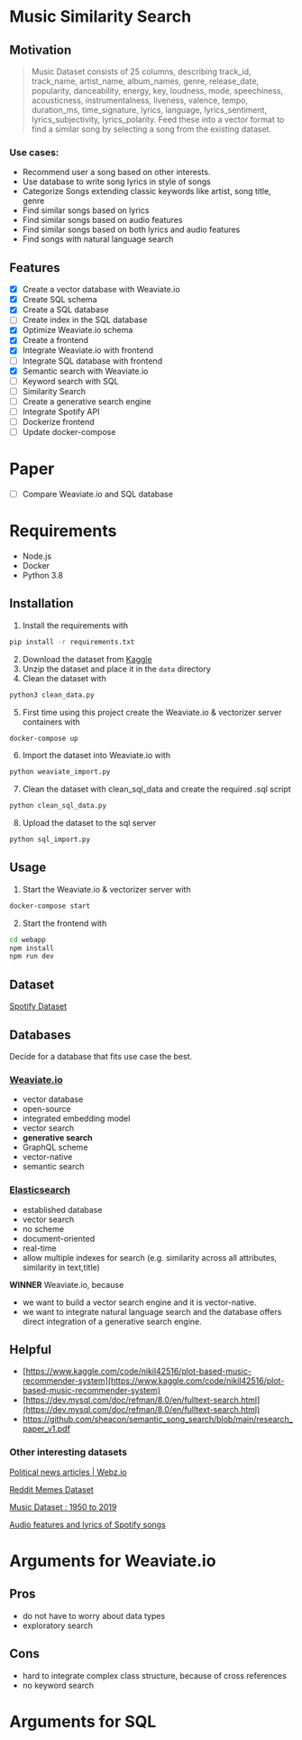 # Music Similarity Search
## Motivation

> Music Dataset consists of 25 columns, describing track_id, track_name, artist_name, album_names, genre, release_date, popularity, danceability, energy, key, loudness, mode, speechiness, acousticness, instrumentalness, liveness, valence, tempo, duration_ms, time_signature, lyrics, language, lyrics_sentiment, lyrics_subjectivity, lyrics_polarity.
Feed these into a vector format to find a similar song by selecting a song from the existing dataset.

### Use cases:

- Recommend user a song based on other interests.
- Use database to write song lyrics in style of songs
- Categorize Songs extending classic keywords like artist, song title, genre
- Find similar songs based on lyrics
- Find similar songs based on audio features
- Find similar songs based on both lyrics and audio features
- Find songs with natural language search

##  Features
- [x] Create a vector database with Weaviate.io
- [x] Create SQL schema
- [x] Create a SQL database
- [ ] Create index in the SQL database
- [x] Optimize Weaviate.io schema
- [x] Create a frontend
- [x] Integrate Weaviate.io with frontend
- [ ] Integrate SQL database with frontend
- [x] Semantic search with Weaviate.io
- [ ] Keyword search with SQL
- [ ] Similarity Search
- [ ] Create a generative search engine
- [ ] Integrate Spotify API
- [ ] Dockerize frontend
- [ ] Update docker-compose

# Paper
- [ ] Compare Weaviate.io and SQL database

# Requirements
- Node.js
- Docker
- Python 3.8
## Installation
1. Install the requirements with
```bash
pip install -r requirements.txt
```
2. Download the dataset from [Kaggle](https://www.kaggle.com/datasets/imuhammad/audio-features-and-lyrics-of-spotify-songs)
3. Unzip the dataset and place it in the `data` directory
4. Clean the dataset with 
```bash
python3 clean_data.py
```

5. First time using this project create the Weaviate.io & vectorizer server containers with
```bash
docker-compose up
```

6. Import the dataset into Weaviate.io with
```bash
python weaviate_import.py
```

7. Clean the dataset with clean_sql_data and create the required .sql script
```bash
python clean_sql_data.py
```

8. Upload the dataset to the sql server
```bash
python sql_import.py
```

## Usage
1. Start the Weaviate.io & vectorizer server with
```bash
docker-compose start
```

2. Start the frontend with
```bash
cd webapp
npm install
npm run dev
```


## Dataset

[Spotify Dataset](https://www.kaggle.com/datasets/imuhammad/audio-features-and-lyrics-of-spotify-songs)

## Databases
Decide for a database that fits use case the best.
### [Weaviate.io](https://weaviate.io/?utm_source=google&utm_medium=cpc&utm_campaign=18703782893&utm_content=142806251237&utm_term=weaviate%20database&gclid=CjwKCAjwl6OiBhA2EiwAuUwWZeSv5162-ikjmZwHUoACgHfJjNiNXGfvP3a1GaWv4CTS3Sr6gq2syxoCbwsQAvD_BwE)

- vector database
- open-source
- integrated embedding model
- vector search
- **generative search**
- GraphQL scheme
- vector-native
- semantic search

### [Elasticsearch](https://www.elastic.co/de/elasticsearch/)

- established database
- vector search
- no scheme
- document-oriented
- real-time
- allow multiple indexes for search (e.g. similarity across all attributes, similarity in text,title)

**WINNER** Weaviate.io, because
- we want to build a vector search engine and it is vector-native.
- we want to integrate natural language search and the database offers direct integration of a generative search engine.
## Helpful

- [https://www.kaggle.com/code/nikil42516/plot-based-music-recommender-system](https://www.kaggle.com/code/nikil42516/plot-based-music-recommender-system)
- [https://dev.mysql.com/doc/refman/8.0/en/fulltext-search.html](https://dev.mysql.com/doc/refman/8.0/en/fulltext-search.html)
- https://github.com/sheacon/semantic_song_search/blob/main/research_paper_v1.pdf

### Other interesting datasets

[Political news articles | Webz.io](https://webz.io/free-datasets/political-news-articles/)

[Reddit Memes Dataset](https://www.kaggle.com/datasets/sayangoswami/reddit-memes-dataset)

[Music Dataset : 1950 to 2019](https://www.kaggle.com/datasets/saurabhshahane/music-dataset-1950-to-2019)

[Audio features and lyrics of Spotify songs](https://www.kaggle.com/datasets/imuhammad/audio-features-and-lyrics-of-spotify-songs)



# Arguments for Weaviate.io
## Pros
- do not have to worry about data types
- exploratory search
## Cons
- hard to integrate complex class structure, because of cross references
- no keyword search
# Arguments for SQL